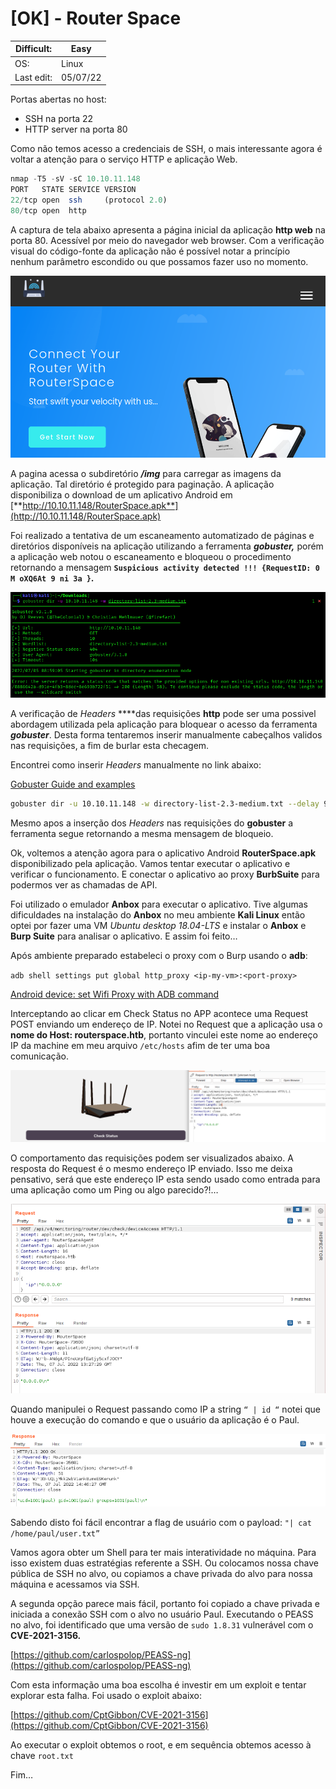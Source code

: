 # [OK] - Router Space

| Difficult: | Easy |
| --- | --- |
| OS: | Linux |
| Last edit: | 05/07/22 |

Portas abertas no host:

- SSH na porta 22
- HTTP server na porta 80

Como não temos acesso a credenciais de SSH, o mais interessante agora é voltar a atenção para o serviço HTTP e aplicação Web.

```jsx
nmap -T5 -sV -sC 10.10.11.148
PORT   STATE SERVICE VERSION
22/tcp open  ssh     (protocol 2.0)
80/tcp open  http
```

A captura de tela abaixo apresenta a página inicial da aplicação **http web** na porta 80. Acessível por meio do navegador web browser. Com a verificação visual do código-fonte da aplicação não é possível notar a princípio nenhum parâmetro escondido ou que possamos fazer uso no momento.

![Untitled](pics/Untitled.png)

A pagina acessa o subdiretório ***/img*** para carregar as imagens da aplicação. Tal diretório é protegido para paginação. A aplicação disponibiliza o download de um aplicativo Android em [**http://10.10.11.148/RouterSpace.apk**](http://10.10.11.148/RouterSpace.apk)

Foi realizado a tentativa de um escaneamento automatizado de páginas e diretórios disponíveis na aplicação utilizando a ferramenta ***gobuster,*** porém a aplicação web notou o escaneamento e bloqueou o procedimento retornando a mensagem **`Suspicious activity detected !!! {RequestID: 0 M oXQ6At 9 ni 3a }`.**

![Untitled](pics/Untitled%201.png)

A verificação de *Headers* ****das requisições **http** pode ser uma possivel abordagem utilizada pela aplicação para bloquear o acesso da ferramenta ***gobuster***. Desta forma tentaremos inserir manualmente cabeçalhos validos nas requisições, a fim de burlar esta checagem.

Encontrei como inserir *Headers* manualmente no link abaixo:

[Gobuster Guide and examples](https://sohvaxus.github.io/content/gobuster.html)

```bash
gobuster dir -u 10.10.11.148 -w directory-list-2.3-medium.txt --delay 9000ms -H 'User-Agent: Mozilla/5.0 (X11; Linux x86_64; rv:78.0) Gecko/20100101 Firefox/78.0' -H 'Accept: text/html,application/xhtml+xml,application/xml;q=0.9,image/webp,*/*;q=0.8' -H 'Accept-Language: en-US,en;q=0.5' -H 'Connection: keep-alive' -H 'Upgrade-Insecure-Requests: 1' -H 'If-Modified-Since: Mon, 22 Nov 2021 11:33:57 GMT' -H 'If-None-Match: W/"652c-17d476c9285"' --wildcard
```

Mesmo apos a inserção dos *Headers* nas requisições do **gobuster** a ferramenta segue retornando a mesma mensagem de bloqueio. 

Ok, voltemos a atenção agora para o aplicativo Android **RouterSpace.apk** disponibilizado pela aplicação. Vamos tentar executar o aplicativo e verificar o funcionamento. E conectar o aplicativo ao proxy **BurbSuite** para podermos ver as chamadas de API.

Foi utilizado o emulador **Anbox** para executar o aplicativo. Tive algumas dificuldades na instalação do **Anbox** no meu ambiente **Kali Linux** então optei por fazer uma VM *Ubuntu desktop 18.04-LTS* e instalar o **Anbox** e **Burp Suite** para analisar o aplicativo. E assim foi feito…

Após ambiente preparado estabeleci o proxy com o Burp usando o **adb**:

`adb shell settings put global http_proxy <ip-my-vm>:<port-proxy>`

[Android device: set Wifi Proxy with ADB command](https://andresand.medium.com/android-device-set-wifi-proxy-with-adb-command-7a2f8cf4c434)

Interceptando ao clicar em Check Status no APP acontece uma Request POST enviando um endereço de IP. Notei no Request que a aplicação usa o **nome do Host: routerspace.htb**, portanto vinculei este nome ao endereço IP da machine em meu arquivo `/etc/hosts` afim de ter uma boa comunicação.

![Untitled](pics/Untitled%202.png)

O comportamento das requisições podem ser visualizados abaixo. A resposta do Request é o mesmo endereço IP enviado. Isso me deixa pensativo, será que este endereço IP esta sendo usado como entrada para uma aplicação como um Ping ou algo parecido?!… 

![Untitled](pics/Untitled%203.png)

Quando manipulei o Request passando como IP a string `“ | id “` notei que houve a execução do comando e que o usuário da aplicação é o Paul.

![Untitled](pics/Untitled%204.png)

Sabendo disto foi fácil encontrar a flag de usuário com o payload: `"| cat /home/paul/user.txt”`

Vamos agora obter um Shell para ter mais interatividade no máquina. Para isso existem duas estratégias referente a SSH. Ou colocamos nossa chave pública de SSH no alvo, ou copiamos a chave privada do alvo para nossa máquina e acessamos via SSH.

A segunda opção parece mais fácil, portanto foi copiado a chave privada e iniciada a conexão SSH com o alvo no usuário Paul. Executando o PEASS no alvo, foi identificado que uma versão de `sudo 1.8.31` vulnerável com o **CVE-2021-3156.**

[https://github.com/carlospolop/PEASS-ng](https://github.com/carlospolop/PEASS-ng)

Com esta informação uma boa escolha é investir em um exploit e tentar explorar esta falha. Foi usado o exploit abaixo:

[https://github.com/CptGibbon/CVE-2021-3156](https://github.com/CptGibbon/CVE-2021-3156)

Ao executar o exploit obtemos o root, e em sequência obtemos acesso à chave `root.txt`

Fim…